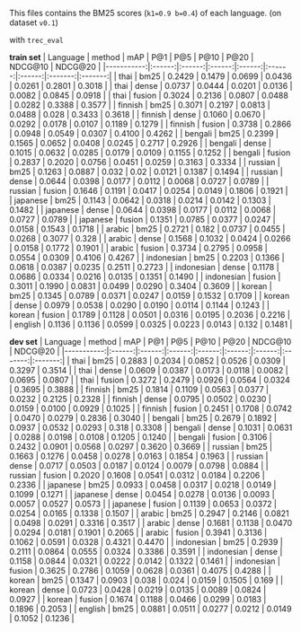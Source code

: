 This files contains the BM25 scores (`k1=0.9 b=0.4`) of each language. (on dataset `v0.1`)

with `trec_eval`

**train set**
|   Language |   method  |   mAP  |   P@1  |   P@5  |  P@10  |  P@20  | NDCG@10 | NDCG@20 |
|-----------:|:------:|:------:|:------:|:------:|:------:|:------:|:-------:|:-------:|
|    thai    |   bm25    |   0.2429  | 0.1479 | 0.0699 | 0.0436 | 0.0261 |  0.2801 |  0.3018 |
|    thai    |   dense   |   0.0737  | 0.0444 | 0.0201 | 0.0136 | 0.0082 |  0.0845 |  0.0918 |
|    thai    |   fusion  |   0.3024  | 0.2136 | 0.0807 | 0.0488 | 0.0282 |  0.3388 |  0.3577 |
|   finnish  |   bm25    |   0.3071  | 0.2197 | 0.0813 | 0.0488 |  0.028 |  0.3433 |  0.3618 |
|   finnish  |   dense   |   0.1060  | 0.0670 | 0.0292 | 0.0178 | 0.0107 |  0.1189 |  0.1279 |
|   finnish  |   fusion  |   0.3738  | 0.2866 | 0.0948 | 0.0549 | 0.0307 |  0.4100 |  0.4262 |
|   bengali  |   bm25    |   0.2399  | 0.1565 | 0.0652 | 0.0408 | 0.0245 |  0.2717 |  0.2926 |
|   bengali  |   dense   |   0.1015  | 0.0632 | 0.0285 | 0.0179 | 0.0109 |  0.1155 |  0.1252 |
|   bengali  |   fusion  |   0.2837  | 0.2020 | 0.0756 | 0.0451 | 0.0259 |  0.3163 |  0.3334 |
|   russian  |   bm25    |   0.1263  | 0.0887 |  0.032 |  0.02  | 0.0121 |  0.1387 |  0.1494 |
|   russian  |   dense   |   0.0644  | 0.0398 | 0.0177 | 0.0112 | 0.0068 |  0.0727 |  0.0789 |
|   russian  |   fusion  |   0.1646  | 0.1191 | 0.0417 | 0.0254 | 0.0149 |  0.1806 |  0.1921 |
|  japanese  |   bm25    |   0.1143  | 0.0642 | 0.0318 | 0.0214 | 0.0142 |  0.1303 |  0.1482 |
|  japanese  |   dense   |   0.0644  | 0.0398 | 0.0177 | 0.0112 | 0.0068 |  0.0727 |  0.0789 |
|  japanese  |   fusion  |   0.1351  | 0.0785 | 0.0377 | 0.0247 | 0.0158 |  0.1543 |  0.1718 |
|   arabic   |   bm25    |   0.2721  |  0.182 | 0.0737 | 0.0455 | 0.0268 |  0.3077 |  0.328  |
|   arabic   |   dense   |   0.1568  | 0.1032 | 0.0424 | 0.0266 | 0.0158 |  0.1772 |  0.1901 |
|   arabic   |   fusion  |   0.3734  | 0.2795 | 0.0958 | 0.0554 | 0.0309 |  0.4106 |  0.4267 |
| indonesian |   bm25    |   0.2203  | 0.1366 | 0.0618 | 0.0387 | 0.0235 |  0.2511 |  0.2723 |
| indonesian |   dense   |   0.1178  | 0.0686 | 0.0334 | 0.0216 | 0.0135 |  0.1351 |  0.1490 |
| indonesian |   fusion  |   0.3011  | 0.1990 | 0.0831 | 0.0499 | 0.0290 |  0.3404 |  0.3609 |
|   korean   |   bm25    |   0.1345  | 0.0789 | 0.0371 | 0.0247 | 0.0159 |  0.1532 |  0.1709 |
|   korean   |   dense   |   0.0979  | 0.0538 | 0.0290 | 0.0190 | 0.0114 |  0.1144 |  0.1243 |
|   korean   |   fusion  |   0.1789  | 0.1128 | 0.0501 | 0.0316 | 0.0195 |  0.2036 |  0.2216 |
|   english  |   0.1136  |   0.1136  | 0.0599 | 0.0325 | 0.0223 | 0.0143 |  0.132  |  0.1481 |

**dev set**
|   Language |   method  |   mAP  |   P@1  |   P@5  |  P@10  |  P@20  | NDCG@10 | NDCG@20 |
|-----------:|:------:|:------:|:------:|:------:|:------:|:------:|:-------:|:-------:|
|    thai    |   bm25    |   0.2883  | 0.2034 | 0.0852 | 0.0526 | 0.0309 |  0.3297 |  0.3514 |
|    thai    |   dense   |   0.0609  | 0.0387 | 0.0173 | 0.0118 | 0.0082 |  0.0695 |  0.0807 |
|    thai    |   fusion  |   0.3272  | 0.2479 | 0.0926 | 0.0564 | 0.0324 |  0.3695 |  0.3888 |
|   finnish  |   bm25    |   0.1814  | 0.1109 | 0.0563 | 0.0377 | 0.0232 |  0.2125 |  0.2328 |
|   finnish  |   dense   |   0.0795  | 0.0502 | 0.0230 | 0.0159 | 0.0100 |  0.0929 |  0.1025 |
|   finnish  |   fusion  |   0.2451  | 0.1708 | 0.0742 | 0.0470 | 0.0279 |  0.2836 |  0.3040 |
|   bengali  |   bm25    |   0.2679  | 0.1892 | 0.0937 | 0.0532 | 0.0293 |  0.318  |  0.3308 |
|   bengali  |   dense   |   0.1031  | 0.0631 | 0.0288 | 0.0198 | 0.0108 |  0.1205 |  0.1240 |
|   bengali  |   fusion  |   0.3106  | 0.2432 | 0.0901 | 0.0568 | 0.0297 |  0.3620 |  0.3669 |
|   russian  |   bm25    |   0.1663  | 0.1276 | 0.0458 | 0.0278 | 0.0163 |  0.1854 |  0.1963 |
|   russian  |   dense   |   0.0717  | 0.0503 | 0.0187 | 0.0124 | 0.0079 |  0.0798 |  0.0884 |
|   russian  |   fusion  |   0.2020  | 0.1608 | 0.0541 | 0.0312 | 0.0184 |  0.2206 |  0.2336 |
|  japanese  |   bm25    |   0.0933  | 0.0458 | 0.0317 | 0.0218 | 0.0149 |  0.1099 |  0.1271 |
|  japanese  |   dense   |   0.0454  | 0.0278 | 0.0136 | 0.0093 | 0.0057 |  0.0527 |  0.0573 |
|  japanese  |   fusion  |   0.1139  | 0.0653 | 0.0372 | 0.0254 | 0.0165 |  0.1338 |  0.1507 |
|   arabic   |   bm25    |   0.2947  | 0.2146 | 0.0821 | 0.0498 | 0.0291 |  0.3316 |  0.3517 |
|   arabic   |   dense   |   0.1681  | 0.1138 | 0.0470 | 0.0294 | 0.0181 |  0.1901 |  0.2065 |
|   arabic   |   fusion  |   0.3941  | 0.3136 | 0.1062 | 0.0591 | 0.0328 |  0.4321 |  0.4470 |
| indonesian |   bm25    |   0.2939  | 0.2111 | 0.0864 | 0.0555 | 0.0324 |  0.3386 |  0.3591 |
| indonesian |   dense   |   0.1158  | 0.0844 | 0.0321 | 0.0222 | 0.0142 |  0.1322 |  0.1461 |
| indonesian |   fusion  |   0.3625  | 0.2786 | 0.1059 | 0.0628 | 0.0361 |  0.4075 |  0.4288 |
|   korean   |   bm25    |   0.1347  | 0.0903 |  0.038 |  0.024 | 0.0159 |  0.1505 |  0.169  |
|   korean   |   dense   |   0.0723  | 0.0428 | 0.0219 | 0.0135 | 0.0089 |  0.0824 |  0.0927 |
|   korean   |   fusion  |   0.1674  | 0.1188 | 0.0466 | 0.0299 | 0.0183 |  0.1896 |  0.2053 |
|   english  |   bm25    |   0.0881  | 0.0511 | 0.0277 | 0.0212 | 0.0149 |  0.1052 |  0.1236 |
